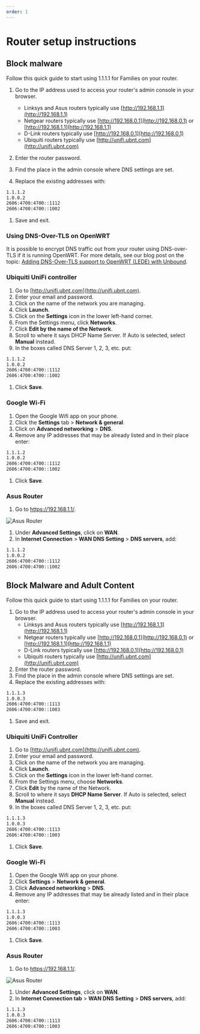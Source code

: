 ```yaml
---
order: 1
---
```


# Router setup instructions

## Block malware

Follow this quick guide to start using 1.1.1.1 for Families on your router.

1. Go to the IP address used to access your router's admin console in your browser.

   * Linksys and Asus routers typically use [http://192.168.1.1](http://192.168.1.1)
   * Netgear routers typically use [http://192.168.0.1](http://192.168.0.1) or [http://192.168.1.1](http://192.168.1.1)
   * D-Link routers typically use [http://192.168.0.1](http://192.168.0.1)
   * Ubiquiti routers typically use [http://unifi.ubnt.com](http://unifi.ubnt.com)

1. Enter the router password.

1. Find the place in the admin console where DNS settings are set.
1. Replace the existing addresses with:

  ```txt
  1.1.1.2
  1.0.0.2
  2606:4700:4700::1112
  2606:4700:4700::1002
  ```

1. Save and exit.

### Using DNS-Over-TLS on OpenWRT

It is possible to encrypt DNS traffic out from your router using DNS-over-TLS if it is running OpenWRT. For more details, see our blog post on the topic: [Adding DNS-Over-TLS support to OpenWRT (LEDE) with Unbound](https://blog.cloudflare.com/dns-over-tls-for-openwrt/).

### Ubiquiti UniFi controller

<StreamVideo id="510f09dad9812cd7ac009ebcab75068e"/>

1. Go to [http://unifi.ubnt.com](http://unifi.ubnt.com).
1.  Enter your email and password.
1. Click on the name of the network you are managing.
1. Click **Launch**.
1. Click on the **Settings** icon in the lower left-hand corner.
1. From the Settings menu, click **Networks**.
1. Click **Edit by the name of the Network**.
1. Scroll to where it says DHCP Name Server. If Auto is selected, select **Manual** instead.
1. In the boxes called DNS Server 1, 2, 3, etc. put:

  ```txt
  1.1.1.2
  1.0.0.2
  2606:4700:4700::1112
  2606:4700:4700::1002
  ```

1. Click **Save**.

### Google Wi-Fi

1. Open the Google Wifi app on your phone.
1. Click the **Settings** tab > **Network & general**.
1. Click on **Advanced networking** > **DNS**.
1. Remove any IP addresses that may be already listed and in their place enter:

  ```txt
  1.1.1.2
  1.0.0.2
  2606:4700:4700::1112
  2606:4700:4700::1002
  ```

1. Click **Save**.

### Asus Router

1. Go to https://192.168.1.1/.

  ![Asus Router](../../static/asus.png)

1. Under **Advanced Settings**, click on **WAN**.
1. In **Internet Connection** > **WAN DNS Setting** > **DNS servers**, add:

  ```txt
  1.1.1.2
  1.0.0.2
  2606:4700:4700::1112
  2606:4700:4700::1002
  ```

## Block Malware and Adult Content

Follow this quick guide to start using 1.1.1.1 for Families on your router.

1. Go to the IP address used to access your router's admin console in your browser.
   * Linksys and Asus routers typically use [http://192.168.1.1](http://192.168.1.1)
   * Netgear routers typically use [http://192.168.0.1](http://192.168.0.1) or [http://192.168.1.1](http://192.168.1.1)
   * D-Link routers typically use [http://192.168.0.1](http://192.168.0.1)
   * Ubiquiti routers typically use [http://unifi.ubnt.com](http://unifi.ubnt.com)
1. Enter the router password.
1. Find the place in the admin console where DNS settings are set.
1. Replace the existing addresses with:

  ```txt
  1.1.1.3
  1.0.0.3
  2606:4700:4700::1113
  2606:4700:4700::1003
  ```

1. Save and exit.

### Ubiquiti UniFi Controller

<StreamVideo id="510f09dad9812cd7ac009ebcab75068e"/>

1. Go to [http://unifi.ubnt.com](http://unifi.ubnt.com).
1. Enter your email and password.
1. Click on the name of the network you are managing.
1. Click **Launch**.
1. Click on the **Settings** icon in the lower left-hand corner.
1. From the Settings menu, choose **Networks**.
1. Click **Edit** by the name of the Network.
1. Scroll to where it says **DHCP Name Server**. If Auto is selected, select **Manual** instead.
1. In the boxes called DNS Server 1, 2, 3, etc. put:

  ```txt
  1.1.1.3
  1.0.0.3
  2606:4700:4700::1113
  2606:4700:4700::1003
  ```

1. Click **Save**.

### Google Wi-Fi

1. Open the Google Wifi app on your phone.
1. Click **Settings** > **Network & general**.
1. Click **Advanced networking** > **DNS**.
1. Remove any IP addresses that may be already listed and in their place enter:

  ```txt
  1.1.1.3
  1.0.0.3
  2606:4700:4700::1113
  2606:4700:4700::1003
  ```

1. Click **Save**.

### Asus Router

1. Go to https://192.168.1.1/.

  ![Asus Router](../../static/asus.png)

1. Under **Advanced Settings**, click on **WAN**.
1. In **Internet Connection tab** > **WAN DNS Setting** > **DNS servers**, add:

  ```txt
  1.1.1.3
  1.0.0.3
  2606:4700:4700::1113
  2606:4700:4700::1003
  ```